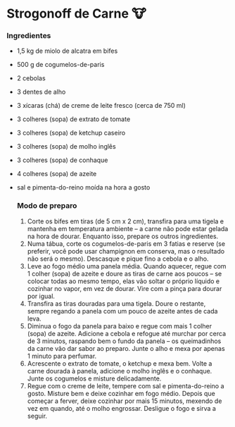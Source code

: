 # Strogonoff de Carne :cow:

### Ingredientes

- 1,5 kg de miolo de alcatra em bifes

- 500 g de cogumelos-de-paris

- 2 cebolas

- 3 dentes de alho

- 3 xícaras (chá) de creme de leite fresco (cerca de 750 ml)

- 3 colheres (sopa) de extrato de tomate

- 3 colheres (sopa) de ketchup caseiro

- 3 colheres (sopa) de molho inglês

- 3 colheres (sopa) de conhaque

- 4 colheres (sopa) de azeite

- sal e pimenta-do-reino moída na hora a gosto

  ### Modo de preparo

  1. Corte os bifes em tiras (de 5 cm x 2 cm), transfira para uma tigela e mantenha em temperatura ambiente – a carne não pode estar gelada na hora de dourar. Enquanto isso, prepare os outros ingredientes. 
  2. Numa tábua, corte os cogumelos-de-paris em 3 fatias e reserve (se preferir, você pode usar champignon em conserva, mas o resultado não será o mesmo). Descasque e pique fino a cebola e o alho. 
  3. Leve ao fogo médio uma panela média. Quando aquecer, regue com 1 colher (sopa) de azeite e doure as tiras de carne aos poucos – se colocar todas ao mesmo tempo, elas vão soltar o próprio líquido e cozinhar no vapor, em vez de dourar. Vire com a pinça para dourar por igual. 
  4. Transfira as tiras douradas para uma tigela. Doure o restante, sempre regando a panela com um pouco de azeite antes de cada leva. 
  5. Diminua o fogo da panela para baixo e regue com mais 1 colher (sopa) de azeite. Adicione a cebola e refogue até murchar por cerca de 3 minutos, raspando bem o fundo da panela – os queimadinhos da carne vão dar sabor ao preparo. Junte o alho e mexa por apenas 1 minuto para perfumar. 
  6. Acrescente o extrato de tomate, o ketchup e mexa bem. Volte a carne dourada à panela, adicione o molho inglês e o conhaque. Junte os cogumelos e misture delicadamente. 
  7. Regue com o creme de leite, tempere com sal e pimenta-do-reino a gosto. Misture bem e deixe cozinhar em fogo médio. Depois que começar a ferver, deixe cozinhar por mais 15 minutos, mexendo de vez em quando, até o molho engrossar. Desligue o fogo e sirva a seguir.

